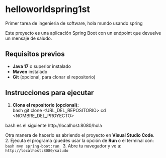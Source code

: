 # helloworldspring1st
Primer tarea de ingenieria de software, hola mundo usando spring 

Este proyecto es una aplicación Spring Boot con un endpoint que devuelve un mensaje de saludo.

## Requisitos previos  
- **Java 17** o superior instalado  
- **Maven** instalado  
- **Git** (opcional, para clonar el repositorio)  

## Instrucciones para ejecutar  
1. **Clona el repositorio (opcional):**  
bash
git clone <URL_DEL_REPOSITORIO>
cd <NOMBRE_DEL_PROYECTO>

bash es el siguiente
http://localhost:8080/hola


Otra manera de hacerlo es abriendo el proyecto en **Visual Studio Code**.  
2. Ejecuta el programa (puedes usar la opción de **Run** o el terminal con:  
    ```bash
    mvn spring-boot:run
    ```
3. Abre tu navegador y ve a:  
    ```
    http://localhost:8080/saludo
    ```



